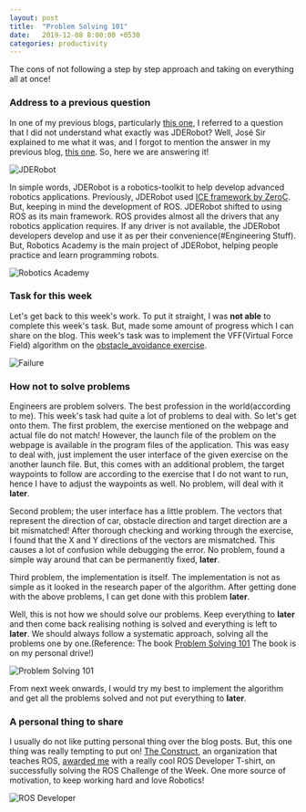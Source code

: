 ```yaml
---
layout: post
title:  "Problem Solving 101"
date:   2019-12-08 8:00:00 +0530
categories: productivity
---
```

The cons of not following a step by step approach and taking on everything all at once!


### Address to a previous question

In one of my previous blogs, particularly [this one](https://theroboticsclub.github.io/colab-Sakshay_Mahna/2019-11-23-way-to-edith/), I referred to a question that I did not understand what exactly was JDERobot? Well, José Sir explained to me what it was, and I forgot to mention the answer in my previous blog, [this one](https://theroboticsclub.github.io/colab-Sakshay_Mahna/2019-12-02-os-upgrade/). So, here we are answering it!

![JDERobot](https://i.ytimg.com/vi/R-0AEXS3Wj0/maxresdefault.jpg)

In simple words, JDERobot is a robotics-toolkit to help develop advanced robotics applications. Previously, JDERobot used [ICE framework by ZeroC](https://zeroc.com/products/ice). But, keeping in mind the development of ROS. JDERobot shifted to using ROS as its main framework. ROS provides almost all the drivers that any robotics application requires. If any driver is not available, the JDERobot developers develop and use it as per their convenience(#Engineering Stuff). But, Robotics Academy is the main project of JDERobot, helping people practice and learn programming robots. 

![Robotics Academy](https://jderobot.github.io/assets/images/projects/robotics-academy-action.jpg)

### Task for this week

Let's get back to this week's work. To put it straight, I was **not able** to complete this week's task. But, made some amount of progress which I can share on the blog. This week's task was to implement the VFF(Virtual Force Field) algorithm on the [obstacle_avoidance exercise](https://jderobot.github.io/RoboticsAcademy/portfolio/obstacle_avoidance/).

![Failure](http://1zl13gzmcsu3l9yq032yyf51-wpengine.netdna-ssl.com/wp-content/uploads/2017/12/Henry-Ford-2.jpg)

### How not to solve problems

Engineers are problem solvers. The best profession in the world(according to me). This week's task had quite a lot of problems to deal with. So let's get onto them. The first problem, the exercise mentioned on the webpage and actual file do not match! However, the launch file of the problem on the webpage is available in the program files of the application. This was easy to deal with, just implement the user interface of the given exercise on the another launch file. But, this comes with an additional problem, the target waypoints to follow are according to the exercise that I do not want to run, hence I have to adjust the waypoints as well. No problem, will deal with it **later**.

Second problem; the user interface has a little problem. The vectors that represent the direction of car, obstacle direction and target direction are a bit mismatched! After thorough checking and working through the exercise, I found that the X and Y directions of the vectors are mismatched. This causes a lot of confusion while debugging the error. No problem, found a simple way around that can be permanently fixed, **later**.

Third problem, the implementation is itself. The implementation is not as simple as it looked in the research paper of the algorithm. After getting done with the above problems, I can get done with this problem **later**.

Well, this is not how we should solve our problems. Keep everything to **later** and then come back realising nothing is solved and everything is left to **later**. We should always follow a systematic approach, solving all the problems one by one.(Reference: The book [Problem Solving 101](https://drive.google.com/file/d/0B1UQmV-A_nboeXlpTHYyb1NUcG9sVjZsLUFzRi1odTdXVEdj/view?usp=sharing) The book is on my personal drive!)

![Problem Solving 101](https://images-na.ssl-images-amazon.com/images/I/51Ijf3bqMhL._SX314_BO1,204,203,200_.jpg)

From next week onwards, I would try my best to implement the algorithm and get all the problems solved and not put everything to **later**.

### A personal thing to share

I usually do not like putting personal thing over the blog posts. But, this one thing was really tempting to put on! [The Construct](https://twitter.com/_TheConstruct_), an organization that teaches ROS, [awarded me](https://twitter.com/_TheConstruct_/status/1202738313867730944) with a really cool ROS Developer T-shirt, on successfully solving the ROS Challenge of the Week. One more source of motivation, to keep working hard and love Robotics!

![ROS Developer](https://vangogh.teespring.com/v3/image/t4znMRjs25w0vaExHwmMuXvN8UA/560/560.jpg)
